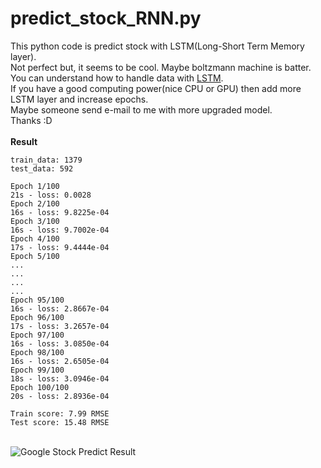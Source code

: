 # predict_stock_RNN.py
This python code is predict stock with LSTM(Long-Short Term Memory layer).
<br>Not perfect but, it seems to be cool. Maybe boltzmann machine is batter.
<br>You can understand how to handle data with [LSTM](http://colah.github.io/posts/2015-08-Understanding-LSTMs/).
<br>If you have a good computing power(nice CPU or GPU) then add more LSTM layer and increase epochs.
<br>Maybe someone send e-mail to me with more upgraded model.
<br>Thanks :D
<br>
<br>**Result**
```
train_data: 1379
test_data: 592

Epoch 1/100
21s - loss: 0.0028
Epoch 2/100
16s - loss: 9.8225e-04
Epoch 3/100
16s - loss: 9.7002e-04
Epoch 4/100
17s - loss: 9.4444e-04
Epoch 5/100
...
...
...
...
Epoch 95/100
16s - loss: 2.8667e-04
Epoch 96/100
17s - loss: 3.2657e-04
Epoch 97/100
16s - loss: 3.0850e-04
Epoch 98/100
16s - loss: 2.6505e-04
Epoch 99/100
18s - loss: 3.0946e-04
Epoch 100/100
20s - loss: 2.8936e-04

Train score: 7.99 RMSE
Test score: 15.48 RMSE
```
<br>![Google Stock Predict Result](https://github.com/Scott-Park/MachineLearning/blob/master/DeepLearning/RNN/result_of_google_stock_prediction(LSTM).png)
